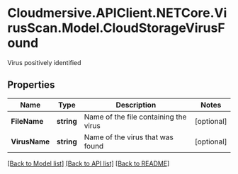 # Cloudmersive.APIClient.NETCore.VirusScan.Model.CloudStorageVirusFound
Virus positively identified

## Properties

Name | Type | Description | Notes
------------ | ------------- | ------------- | -------------
**FileName** | **string** | Name of the file containing the virus | [optional] 
**VirusName** | **string** | Name of the virus that was found | [optional] 

[[Back to Model list]](../README.md#documentation-for-models) [[Back to API list]](../README.md#documentation-for-api-endpoints) [[Back to README]](../README.md)

